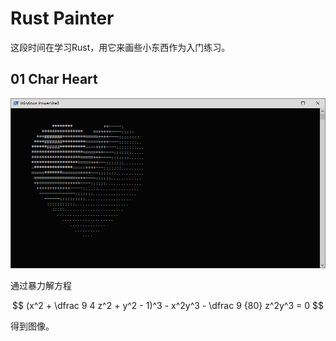 # Rust Painter

这段时间在学习Rust，用它来画些小东西作为入门练习。

## 01 Char Heart

![char_heart](./docs/pics/01_char_heart.png)

通过暴力解方程

$$
(x^2 + \dfrac 9 4 z^2 + y^2 - 1)^3 - x^2y^3 - \dfrac 9 {80} z^2y^3 = 0
$$

得到图像。
